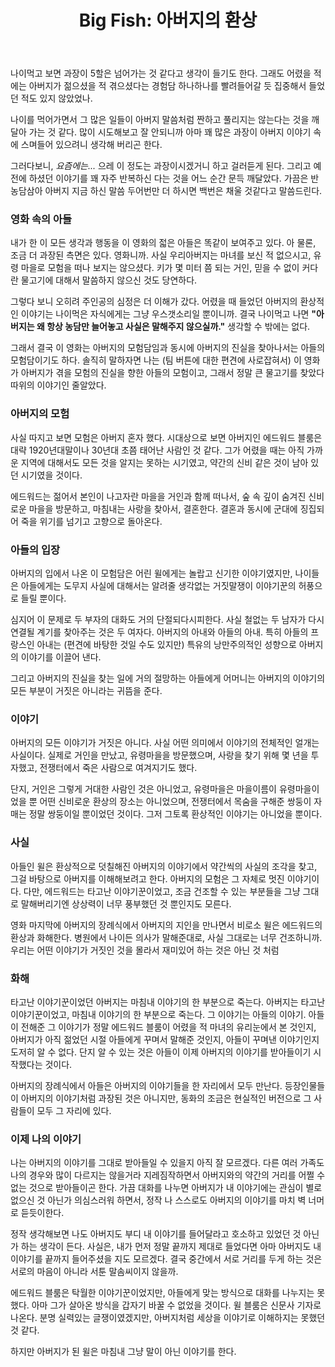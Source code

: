 ﻿---
title: 'Big Fish: 아버지의 환상'
categories:
  - cinema
tags:
  - big-fish
  - 빅피쉬
  - 영화
pubDate: 2017-02-12
description: 기본 설명을 입력하세요
---

나이먹고 보면 과장이 5할은 넘어가는 것 같다고 생각이 들기도 한다. 그래도 어렸을 적에는 아버지가 젊으셨을 적 겪으셨다는 경험담 하나하나를 빨려들어갈 듯 집중해서 들었던 적도 있지 않았었나.

나이를 먹어가면서 그 많은 일들이 아버지 말씀처럼 짠하고 풀리지는 않는다는 것을 깨달아 가는 것 같다. 많이 시도해보고 잘 안되니까 아마 꽤 많은 과장이 아버지 이야기 속에 스며들어 있으려니 생각해 버리곤 한다.

그러다보니, _요즘에는..._ 으레 이 정도는 과장이시겠거니 하고 걸러듣게 된다. 그리고 예전에 하셨던 이야기를 꽤 자주 반복하신 다는 것을 어느 순간 문득 깨달았다. 가끔은 반농담삼아 아버지 지금 하신 말씀 두어번만 더 하시면 백번은 채울 것같다고 말씀드린다.

### 영화 속의 아들

내가 한 이 모든 생각과 행동을 이 영화의 젋은 아들은 똑같이 보여주고 있다. 아 물론, 조금 더 과장된 측면은 있다. 영화니까. 사실 우리아버지는 마녀를 보신 적 없으시고, 유령 마을로 모험을 떠나 보지는 않으셨다. 키가 몇 미터 쯤 되는 거인, 믿을 수 없이 커다란 물고기에 대해서 말씀하지 않으신 것도 당연하다.

그렇다 보니 오히려 주인공의 심정은 더 이해가 갔다. 어렸을 때 들었던 아버지의 환상적인 이야기는 나이먹은 자식에게는 그냥 우스갯소리일 뿐이니까. 결국 나이먹고 나면 **"아버지는 왜 항상 농담만 늘어놓고 사실은 말해주지 않으실까."** 생각할 수 밖에는 없다.

그래서 결국 이 영화는 아버지의 모험담임과 동시에 아버지의 진실을 찾아나서는 아들의 모험담이기도 하다. 솔직히 말하자면 나는 (팀 버튼에 대한 편견에 사로잡혀서) 이 영화가 아버지가 겪을 모험의 진실을 향한 아들의 모험이고, 그래서 정말 큰 물고기를 찾았다 따위의 이야기인 줄알았다.

### 아버지의 모험

사실 따지고 보면 모험은 아버지 혼자 했다. 시대상으로 보면 아버지인 에드워드 블룸은 대략 1920년대말이나 30년대 초쯤 태어난 사람인 것 같다. 그가 어렸을 때는 아직 가까운 지역에 대해서도 모든 것을 알지는 못하는 시기였고, 약간의 신비 같은 것이 남아 있던 시기였을 것이다.

에드워드는 젊어서 본인이 나고자란 마을을 거인과 함께 떠나서, 숲 속 깊이 숨겨진 신비로운 마을을 방문하고, 마침내는 사랑을 찾아서, 결혼한다. 결혼과 동시에 군대에 징집되어 죽을 위기를 넘기고 고향으로 돌아온다.

### 아들의 입장

아버지의 입에서 나온 이 모험담은 어린 윌에게는 놀랍고 신기한 이야기였지만, 나이들은 아들에게는 도무지 사실에 대해서는 알려줄 생각없는 거짓말쟁이 이야기꾼의 허풍으로 들릴 뿐이다.

심지어 이 문제로 두 부자의 대화도 거의 단절되다시피한다. 사실 철없는 두 남자가 다시 연결될 계기를 찾아주는 것은 두 여자다. 아버지의 아내와 아들의 아내. 특히 아들의 프랑스인 아내는 (편견에 바탕한 것일 수도 있지만) 특유의 낭만주의적인 성향으로 아버지의 이야기를 이끌어 낸다.

그리고 아버지의 진실을 찾는 일에 거의 절망하는 아들에게 어머니는 아버지의 이야기의 모든 부분이 거짓은 아니라는 귀뜸을 준다.

### 이야기

아버지의 모든 이야기가 거짓은 아니다. 사실 어떤 의미에서 이야기의 전체적인 얼개는 사실이다. 실제로 거인을 만났고, 유령마을을 방문했으며, 사랑을 찾기 위해 몇 년을 투자했고, 전쟁터에서 죽은 사람으로 여겨지기도 했다.

단지, 거인은 그렇게 거대한 사람인 것은 아니었고, 유령마을은 마을이름이 유령마을이었을 뿐 어떤 신비로운 환상의 장소는 아니었으며, 전쟁터에서 목숨을 구해준 쌍둥이 자매는 정말 쌍둥이일 뿐이었던 것이다. 그저 그토록 환상적인 이야기는 아니었을 뿐이다.

### 사실

아들인 윌은 환상적으로 덧칠해진 아버지의 이야기에서 약간씩의 사실의 조각을 찾고, 그걸 바탕으로 아버지를 이해해보려고 한다. 아버지의 모험은 그 자체로 멋진 이야기이다. 다만, 에드워드는 타고난 이야기꾼이었고, 조금 건조할 수 있는 부분들을 그냥 그대로 말해버리기엔 상상력이 너무 풍부했던 것 뿐인지도 모른다.

영화 마지막에 아버지의 장례식에서 아버지의 지인을 만나면서 비로소 윌은 에드워드의 환상과 화해한다. 병원에서 나이든 의사가 말해준대로, 사실 그대로는 너무 건조하니까. 우리는 어떤 이야기가 거짓인 것을 몰라서 재미있어 하는 것은 아닌 것 처럼

### 화해

타고난 이야기꾼이었던 아버지는 마침내 이야기의 한 부분으로 죽는다. 아버지는 타고난 이야기꾼이었고, 마침내 이야기의 한 부분으로 죽는다. 그 이야기는 아들의 이야기. 아들이 전해준 그 이야기가 정말 에드워드 블룸이 어렸을 적 마녀의 유리눈에서 본 것인지, 아버지가 아직 젊었던 시절 아들에게 꾸며서 말해준 것인지, 아들이 꾸며낸 이야기인지 도저히 알 수 없다. 단지 알 수 있는 것은 아들이 이제 아버지의 이야기를 받아들이기 시작했다는 것이다.

아버지의 장례식에서 아들은 아버지의 이야기들을 한 자리에서 모두 만난다. 등장인물들이 아버지의 이야기처럼 과장된 것은 아니지만, 동화의 조금은 현실적인 버전으로 그 사람들이 모두 그 자리에 있다.

### 이제 나의 이야기

나는 아버지의 이야기를 그대로 받아들일 수 있을지 아직 잘 모르겠다. 다른 여러 가족도 나의 경우와 많이 다르지는 않을거라 지레짐작하면서 아버지와의 약간의 거리를 어쩔 수 없는 것으로 받아들이곤 한다. 가끔 대화를 나누면 아버지가 내 이야기에는 관심이 별로 없으신 것 아닌가 의심스러워 하면서, 정작 나 스스로도 아버지의 이야기를 마치 벽 너머로 듣듯이한다.

정작 생각해보면 나도 아버지도 부디 내 이야기를 들어달라고 호소하고 있었던 것 아닌가 하는 생각이 든다. 사실은, 내가 먼저 정말 끝까지 제대로 들었다면 아마 아버지도 내 이야기를 끝까지 들어주셨을 지도 모르겠다. 결국 중간에서 서로 거리를 두게 하는 것은 서로의 마음이 아니라 서툰 말솜씨이지 않을까.

에드워드 블룸은 탁월한 이야기꾼이었지만, 아들에게 맞는 방식으로 대화를 나누지는 못했다. 아마 그가 살아온 방식을 갑자기 바꿀 수 없었을 것이다. 윌 블룸은 신문사 기자로 나온다. 분명 실력있는 글쟁이였겠지만, 아버지처럼 세상을 이야기로 이해하지는 못했던 것 같다.

하지만 아버지가 된 윌은 마침내 그냥 말이 아닌 이야기를 한다.


